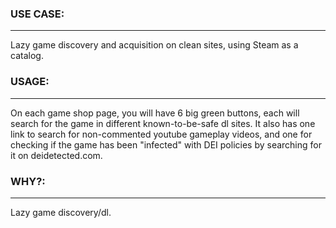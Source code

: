 ### USE CASE:
--------------
Lazy game discovery and acquisition on clean sites, using Steam as a catalog. 

### USAGE:
---------------
On each game shop page, you will have 6 big green buttons, each will search for the game in
different known-to-be-safe dl sites. It also has one link to search for non-commented youtube gameplay
videos, and one for checking if the game has been "infected" with DEI policies by searching for it on
deidetected.com.


### WHY?:
---------------
Lazy game discovery/dl.
